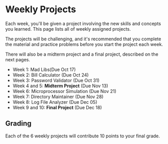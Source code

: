 # Weekly Projects

Each week, you'll be given a project involving the new skills and concepts you
learned. This page lists all of weekly assigned projects.

The projects will be challenging, and it's recommended that you complete the
material and practice problems before you start the project each week.

There will also be a midterm project and a final project, described on the next
pages.

- Week 1: Mad Libs(Due Oct 17)
- Week 2: Bill Calculator (Due Oct 24)
- Week 3: Password Validator (Due Oct 31)
- Week 4 and 5: **Midterm Project** (Due Nov 13)
- Week 6: Microprocessor Simulation (Due Nov 21)
- Week 7: Directory Maintainer (Due Nov 28)
- Week 8: Log File Analyzer (Due Dec 05)
- Week 9 and 10: **Final Project** (Due Dec 18)

## Grading

Each of the 6 weekly projects will contribute 10 points to your final grade.
